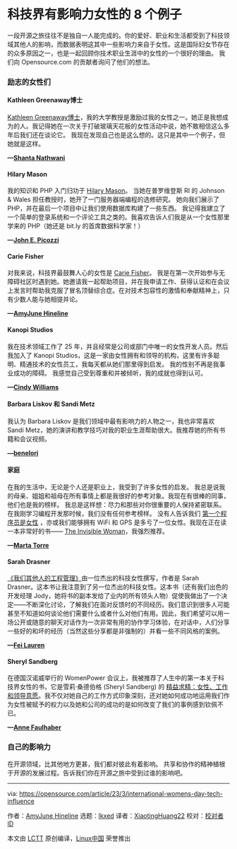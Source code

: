 [#]: subject: "8 examples of influential women in tech"
[#]: via: "https://opensource.com/article/23/3/international-womens-day-tech-influence"
[#]: author: "AmyJune Hineline https://opensource.com/users/amyjune"
[#]: collector: "lkxed"
[#]: translator: "XiaotingHuang22"
[#]: reviewer: " "
[#]: publisher: " "
[#]: url: " "

科技界有影响力女性的 8 个例子
======

一段开源之旅往往不是独自一人能完成的。你的爱好、职业和生活都受到了科技领域其他人的影响，而数据表明这其中一些影响力来自于女性。这是国际妇女节存在的众多原因之一，也是一起回顾你技术职业生涯中的女性的一个很好的理由。 我们向 Opensource.com 的贡献者询问了他们的想法。

### 励志的女性们

#### Kathleen Greenaway博士

[Kathleen Greenaway博士][1]，我的大学教授是激励过我的女性之一。她正是我想成为的人。我记得她在一次关于打破玻璃天花板的女性活动中说，她不敢相信这么多年后我们还在谈论它。 我现在发现自己也是这么想的。这只是其中一个例子，但她就是这样。

**—[Shanta Nathwani][2]**

#### Hilary Mason

我的知识和 PHP 入门归功于 [Hilary Mason][3]。 当她在普罗维登斯 RI 的 Johnson & Wales 担任教授时，她开了一门服务器端编程的选修研究。 她向我们展示了 PHP，并在最后一个项目中让我们使用数据库构建了一些东西。 我记得我建立了一个简单的登录系统和一个评论工具之类的。我喜欢告诉人们我是从一个女性那里学来的 PHP（她还是 bit.ly 的首席数据科学家！）

**—[John E. Picozzi][4]**

#### Carie Fisher

对我来说，科技界最鼓舞人心的女性是 [Carie Fisher][5]。 我是在第一次开始参与无障碍社区时遇到她。她邀请我一起帮助项目，并在我申请工作、获得认证和在会议上发言时帮助我克服了冒名顶替综合症。在对技术包容性的激情和奉献精神上，只有少数人能与她相提并论。

**—[AmyJune Hineline][6]**

#### Kanopi Studios

我在技术领域工作了 25 年，并且经常是公司或部门中唯一的女性开发人员。然后我加入了 Kanopi Studios，这是一家由女性拥有和领导的机构，这里有许多聪明、精通技术的女性员工，我每天都从她们那里得到启发。 我的性别不再是我事业成功的障碍。 我感觉自己受到尊重和并被倾听，我的成就也得到认可。

**—[Cindy Williams][7]**

#### Barbara Liskov 和 Sandi Metz

我认为 Barbara Liskov 是我们领域中最有影响力的人物之一，我也非常喜欢 Sandi Metz，她的演讲和教学技巧对我的职业生涯帮助很大。我推荐她的所有书籍和会议视频。

**—[benelori][8]**

#### 家庭

在我的生活中，无论是个人还是职业上，我受到了许多女性的启发。 我总是说我的母亲、姐姐和祖母在所有事情上都是我很好的参考对象。我现在有很棒的同事，他们也是我的榜样。 我总是这样想：尽力和那些对你很重要的人保持紧密联系。在我刚学习编程开发那时候，我们没有任何参考榜样。 没有人告诉我们 [第一个程序员是女性][9] ，亦或我们能够拥有 WiFi 和 GPS 是多亏了一位女性。我现在正在读一本非常好的书—— [The Invisible Woman][10]，我强烈推荐。

**—[Marta Torre][11]**

#### Sarah Drasner

[《我们其他人的工程管理》][12]由一位杰出的科技女性撰写，作者是 Sarah Drasner。这本书让我注意到了另一位杰出的科技女性。这本书（还有我们出色的开发经理 Jody，她将书的副本发给了业内的所有领头人物）促使我做出了一个决定——不断深化讨论，了解我们在面对反馈时的不同经历。我们意识到很多人可能甚至不知道如何谈论他们需要什么或者什么对他们有用。因此，我们希望可以用一场公开或随意的聊天对话作为一次非常有用的协作学习体验，在对话中，人们分享一些好的和坏的经历（当然这些分享都是非强制的）并看一些不同风格的案例。


**—[Fei Lauren][13]**

#### Sheryl Sandberg

在德国汉诺威举行的 WomenPower 会议上，我被推荐了人生中的第一本关于科技界女性的书，它是雪莉·桑德伯格 (Sheryl Sandberg) 的 [精益求精：女性、工作和领导意愿][14]。我不仅对她自己的工作方式印象深刻，还对她如何成功地运用我们作为女性被赋予的权力以及她和公司的成功的是如何改变了我们的事例感到钦佩不已。

**—[Anne Faulhaber][15]**

### 自己的影响力

在开源领域，比其他地方更甚，我们都对彼此有着影响。 共享和协作的精神植根于开源的发展过程。告诉我们你在开源之旅中受到过谁的影响吧。

--------------------------------------------------------------------------------

via: https://opensource.com/article/23/3/international-womens-day-tech-influence

作者：[AmyJune Hineline][a]
选题：[lkxed][b]
译者：[XiaotingHuang22](https://github.com/XiaotingHuang22)
校对：[校对者ID](https://github.com/校对者ID)

本文由 [LCTT](https://github.com/LCTT/TranslateProject) 原创编译，[Linux中国](https://linux.cn/) 荣誉推出

[a]: https://opensource.com/users/amyjune
[b]: https://github.com/lkxed/
[1]: https://www.linkedin.com/in/kathleen-greenaway-4076247/
[2]: https://opensource.com/users/shanta
[3]: https://en.wikipedia.org/wiki/Hilary_Mason_(data_scientist)?wprov=sfti1
[4]: https://opensource.com/users/johnpicozzi
[5]: https://www.linkedin.com/in/cariefisher
[6]: https://opensource.com/users/amyjune
[7]: https://opensource.com/users/cindytwilliams
[8]: https://opensource.com/users/benelori
[9]: https://opensource.com/article/18/10/first-computer-programmer-ada-lovelace
[10]: https://www.penguinrandomhouse.com/books/623964/the-invisible-woman-by-erika-robuck/
[11]: https://opensource.com/users/martatorredev
[12]: https://www.engmanagement.dev/
[13]: https://opensource.com/users/feilauren
[14]: https://leanin.org/book
[15]: https://opensource.com/users/afaulhab
